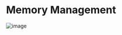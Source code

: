 # Memory Management


![image](https://github.com/user-attachments/assets/edf2ffb9-d00e-4ef7-b690-c8904c4071d8)
